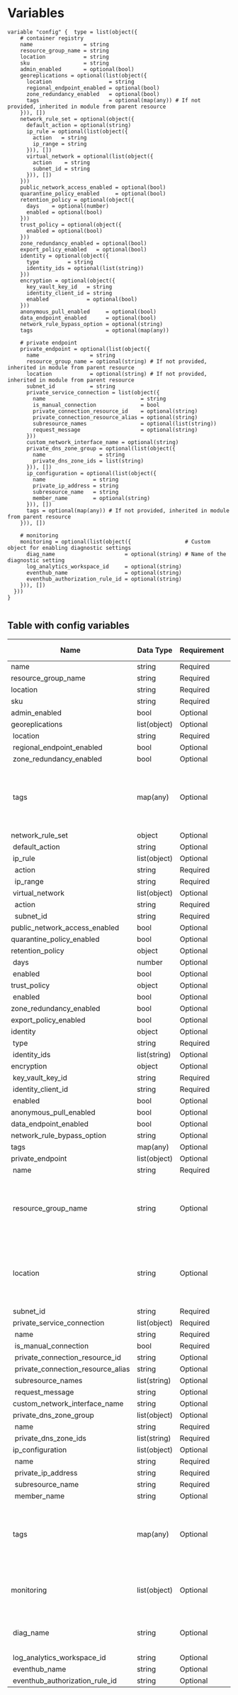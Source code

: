 # Variables

```
variable "config" {  type = list(object({
    # container registry
    name                = string
    resource_group_name = string
    location            = string
    sku                 = string
    admin_enabled       = optional(bool)
    georeplications = optional(list(object({
      location                  = string
      regional_endpoint_enabled = optional(bool)
      zone_redundancy_enabled   = optional(bool)
      tags                      = optional(map(any)) # If not provided, inherited in module from parent resource
    })), [])
    network_rule_set = optional(object({
      default_action = optional(string)
      ip_rule = optional(list(object({
        action   = string
        ip_range = string
      })), [])
      virtual_network = optional(list(object({
        action    = string
        subnet_id = string
      })), [])
    }))
    public_network_access_enabled = optional(bool)
    quarantine_policy_enabled     = optional(bool)
    retention_policy = optional(object({
      days    = optional(number)
      enabled = optional(bool)
    }))
    trust_policy = optional(object({
      enabled = optional(bool)
    }))
    zone_redundancy_enabled = optional(bool)
    export_policy_enabled   = optional(bool)
    identity = optional(object({
      type         = string
      identity_ids = optional(list(string))
    }))
    encryption = optional(object({
      key_vault_key_id   = string
      identity_client_id = string
      enabled            = optional(bool)
    }))
    anonymous_pull_enabled     = optional(bool)
    data_endpoint_enabled      = optional(bool)
    network_rule_bypass_option = optional(string)
    tags                       = optional(map(any))

    # private endpoint
    private_endpoint = optional(list(object({
      name                = string
      resource_group_name = optional(string) # If not provided, inherited in module from parent resource
      location            = optional(string) # If not provided, inherited in module from parent resource
      subnet_id           = string
      private_service_connection = list(object({
        name                              = string
        is_manual_connection              = bool
        private_connection_resource_id    = optional(string)
        private_connection_resource_alias = optional(string)
        subresource_names                 = optional(list(string))
        request_message                   = optional(string)
      }))
      custom_network_interface_name = optional(string)
      private_dns_zone_group = optional(list(object({
        name                 = string
        private_dns_zone_ids = list(string)
      })), [])
      ip_configuration = optional(list(object({
        name               = string
        private_ip_address = string
        subresource_name   = string
        member_name        = optional(string)
      })), [])
      tags = optional(map(any)) # If not provided, inherited in module from parent resource
    })), [])

    # monitoring
    monitoring = optional(list(object({                 # Custom object for enabling diagnostic settings
      diag_name                      = optional(string) # Name of the diagnostic setting
      log_analytics_workspace_id     = optional(string)
      eventhub_name                  = optional(string)
      eventhub_authorization_rule_id = optional(string)
    })), [])
  }))
}


```


## Table with config variables

| Name | Data Type | Requirement | Default Value | Comment |
| ------- | --------- | ----------- | ------------- | ------- |
|name | string | Required |  |  |
|resource_group_name | string | Required |  |  |
|location | string | Required |  |  |
|sku | string | Required |  |  |
|admin_enabled | bool | Optional |  |  |
|georeplications | list(object) | Optional | [] |  |
|&nbsp;location | string | Required |  |  |
|&nbsp;regional_endpoint_enabled | bool | Optional |  |  |
|&nbsp;zone_redundancy_enabled | bool | Optional |  |  |
|&nbsp;tags | map(any) | Optional |  |  If not provided, inherited in module from parent resource |
|network_rule_set | object | Optional |  |  |
|&nbsp;default_action | string | Optional |  |  |
|&nbsp;ip_rule | list(object) | Optional | [] |  |
|&nbsp;&nbsp;action | string | Required |  |  |
|&nbsp;&nbsp;ip_range | string | Required |  |  |
|&nbsp;virtual_network | list(object) | Optional | [] |  |
|&nbsp;&nbsp;action | string | Required |  |  |
|&nbsp;&nbsp;subnet_id | string | Required |  |  |
|public_network_access_enabled | bool | Optional |  |  |
|quarantine_policy_enabled | bool | Optional |  |  |
|retention_policy | object | Optional |  |  |
|&nbsp;days | number | Optional |  |  |
|&nbsp;enabled | bool | Optional |  |  |
|trust_policy | object | Optional |  |  |
|&nbsp;enabled | bool | Optional |  |  |
|zone_redundancy_enabled | bool | Optional |  |  |
|export_policy_enabled | bool | Optional |  |  |
|identity | object | Optional |  |  |
|&nbsp;type | string | Required |  |  |
|&nbsp;identity_ids | list(string) | Optional |  |  |
|encryption | object | Optional |  |  |
|&nbsp;key_vault_key_id | string | Required |  |  |
|&nbsp;identity_client_id | string | Required |  |  |
|&nbsp;enabled | bool | Optional |  |  |
|anonymous_pull_enabled | bool | Optional |  |  |
|data_endpoint_enabled | bool | Optional |  |  |
|network_rule_bypass_option | string | Optional |  |  |
|tags | map(any) | Optional |  |  |
|private_endpoint | list(object) | Optional | [] |  |
|&nbsp;name | string | Required |  |  |
|&nbsp;resource_group_name | string | Optional |  |  If not provided, inherited in module from parent resource |
|&nbsp;location | string | Optional |  |  If not provided, inherited in module from parent resource |
|&nbsp;subnet_id | string | Required |  |  |
|&nbsp;private_service_connection | list(object) | Required |  |  |
|&nbsp;&nbsp;name | string | Required |  |  |
|&nbsp;&nbsp;is_manual_connection | bool | Required |  |  |
|&nbsp;&nbsp;private_connection_resource_id | string | Optional |  |  |
|&nbsp;&nbsp;private_connection_resource_alias | string | Optional |  |  |
|&nbsp;&nbsp;subresource_names | list(string) | Optional |  |  |
|&nbsp;&nbsp;request_message | string | Optional |  |  |
|&nbsp;custom_network_interface_name | string | Optional |  |  |
|&nbsp;private_dns_zone_group | list(object) | Optional | [] |  |
|&nbsp;&nbsp;name | string | Required |  |  |
|&nbsp;&nbsp;private_dns_zone_ids | list(string) | Required |  |  |
|&nbsp;ip_configuration | list(object) | Optional | [] |  |
|&nbsp;&nbsp;name | string | Required |  |  |
|&nbsp;&nbsp;private_ip_address | string | Required |  |  |
|&nbsp;&nbsp;subresource_name | string | Required |  |  |
|&nbsp;&nbsp;member_name | string | Optional |  |  |
|&nbsp;tags | map(any) | Optional |  |  If not provided, inherited in module from parent resource |
|monitoring | list(object) | Optional | [] |  Custom object for enabling diagnostic settings |
|&nbsp;diag_name | string | Optional |  |  Name of the diagnostic setting |
|&nbsp;log_analytics_workspace_id | string | Optional |  |  |
|&nbsp;eventhub_name | string | Optional |  |  |
|&nbsp;eventhub_authorization_rule_id | string | Optional |  |  |


